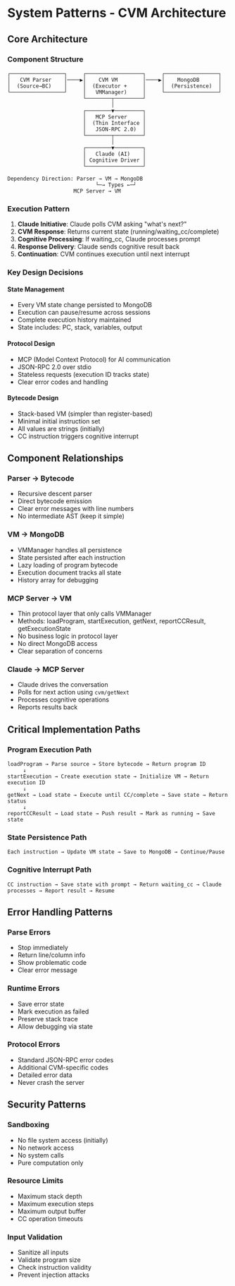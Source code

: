 # System Patterns - CVM Architecture

## Core Architecture

### Component Structure
```
┌─────────────────┐     ┌──────────────────┐     ┌─────────────────┐
│   CVM Parser    │────▶│    CVM VM        │────▶│    MongoDB      │
│  (Source→BC)    │     │  (Executor +     │     │  (Persistence)  │
└─────────────────┘     │   VMManager)     │     └─────────────────┘
                        └────────┬─────────┘
                                 │
                        ┌────────▼─────────┐
                        │   MCP Server     │
                        │  (Thin Interface │
                        │   JSON-RPC 2.0)  │
                        └────────┬─────────┘
                                 │
                        ┌────────▼─────────┐
                        │   Claude (AI)    │
                        │ Cognitive Driver │
                        └──────────────────┘

Dependency Direction: Parser → VM → MongoDB
                            └─→ Types ←─┘
                     MCP Server → VM
```

### Execution Pattern
1. **Claude Initiative**: Claude polls CVM asking "what's next?"
2. **CVM Response**: Returns current state (running/waiting_cc/complete)
3. **Cognitive Processing**: If waiting_cc, Claude processes prompt
4. **Response Delivery**: Claude sends cognitive result back
5. **Continuation**: CVM continues execution until next interrupt

### Key Design Decisions

#### State Management
- Every VM state change persisted to MongoDB
- Execution can pause/resume across sessions
- Complete execution history maintained
- State includes: PC, stack, variables, output

#### Protocol Design
- MCP (Model Context Protocol) for AI communication
- JSON-RPC 2.0 over stdio
- Stateless requests (execution ID tracks state)
- Clear error codes and handling

#### Bytecode Design
- Stack-based VM (simpler than register-based)
- Minimal initial instruction set
- All values are strings (initially)
- CC instruction triggers cognitive interrupt

## Component Relationships

### Parser → Bytecode
- Recursive descent parser
- Direct bytecode emission
- Clear error messages with line numbers
- No intermediate AST (keep it simple)

### VM → MongoDB
- VMManager handles all persistence
- State persisted after each instruction
- Lazy loading of program bytecode
- Execution document tracks all state
- History array for debugging

### MCP Server → VM
- Thin protocol layer that only calls VMManager
- Methods: loadProgram, startExecution, getNext, reportCCResult, getExecutionState
- No business logic in protocol layer
- No direct MongoDB access
- Clear separation of concerns

### Claude → MCP Server
- Claude drives the conversation
- Polls for next action using `cvm/getNext`
- Processes cognitive operations
- Reports results back

## Critical Implementation Paths

### Program Execution Path
```
loadProgram → Parse source → Store bytecode → Return program ID
     ↓
startExecution → Create execution state → Initialize VM → Return execution ID
     ↓
getNext → Load state → Execute until CC/complete → Save state → Return status
     ↓
reportCCResult → Load state → Push result → Mark as running → Save state
```

### State Persistence Path
```
Each instruction → Update VM state → Save to MongoDB → Continue/Pause
```

### Cognitive Interrupt Path
```
CC instruction → Save state with prompt → Return waiting_cc → Claude processes → Report result → Resume
```

## Error Handling Patterns

### Parse Errors
- Stop immediately
- Return line/column info
- Show problematic code
- Clear error message

### Runtime Errors
- Save error state
- Mark execution as failed
- Preserve stack trace
- Allow debugging via state

### Protocol Errors
- Standard JSON-RPC error codes
- Additional CVM-specific codes
- Detailed error data
- Never crash the server

## Security Patterns

### Sandboxing
- No file system access (initially)
- No network access
- No system calls
- Pure computation only

### Resource Limits
- Maximum stack depth
- Maximum execution steps
- Maximum output buffer
- CC operation timeouts

### Input Validation
- Sanitize all inputs
- Validate program size
- Check instruction validity
- Prevent injection attacks